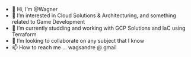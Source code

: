 - 👋 Hi, I’m @Wagner
- 👀 I’m interested in Cloud Solutions & Architecturing, and something related to Game Development
- 🌱 I’m currently studding and working with GCP Solutions and IaC using Terraform
- 💞️ I’m looking to collaborate on any subject that I know
- 📫 How to reach me ... wagsandre @ gmail

<!---
wagsandre/wagsandre is a ✨ special ✨ repository because its `README.md` (this file) appears on your GitHub profile.
You can click the Preview link to take a look at your changes.
--->
